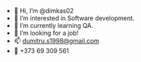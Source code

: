 - 👋 Hi, I’m @dimkas02
- 👀 I’m interested in Software development.
- 🌱 I’m currently learning QA.
- 💞️ I’m looking for a job!
- 📫 dumitru.s1998@gmail.com
- 📱 +373 69 309 561

<!---
dimkas02/dimkas02 is a ✨ special ✨ repository because its `README.md` (this file) appears on your GitHub profile.
You can click the Preview link to take a look at your changes.
--->
